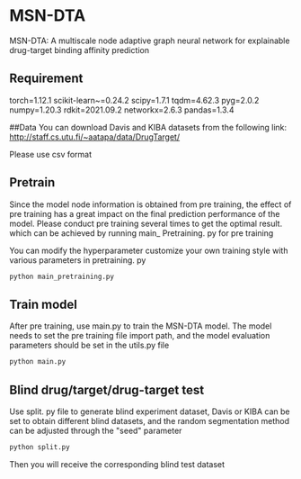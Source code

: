 #  MSN-DTA
MSN-DTA: A multiscale node adaptive graph neural network for explainable drug-target
binding affinity prediction

## Requirement

torch=1.12.1
scikit-learn~=0.24.2
scipy=1.7.1
tqdm=4.62.3
pyg=2.0.2
numpy=1.20.3
rdkit=2021.09.2
networkx=2.6.3
pandas=1.3.4

##Data
You can download Davis and KIBA datasets from the following link:
http://staff.cs.utu.fi/~aatapa/data/DrugTarget/

Please use csv format

## Pretrain
Since the model node information is obtained from pre training, 
the effect of pre training has a great impact on the final prediction performance of the model. 
Please conduct pre training several times to get the optimal result.
which can be achieved by running main_ Pretraining. py for pre training

You can modify the hyperparameter customize your own training style with various parameters in pretraining. py
```python
python main_pretraining.py
```
## Train model
After pre training, use main.py to train the MSN-DTA model. 
The model needs to set the pre training file import path, and the model evaluation parameters should be set in the utils.py file
```python
python main.py
```

## Blind drug/target/drug-target test
Use split. py file to generate blind experiment dataset, Davis or KIBA can be set to obtain different blind datasets, 
and the random segmentation method can be adjusted through the "seed" parameter
```python
python split.py
```
Then you will receive the corresponding blind test dataset